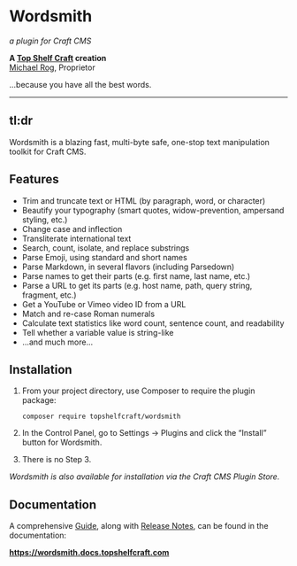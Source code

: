 # Wordsmith

_a plugin for Craft CMS_

**A [Top Shelf Craft](https://topshelfcraft.com) creation**  
[Michael Rog](https://michaelrog.com), Proprietor

...because you have all the best words.


* * *


## tl:dr

Wordsmith is a blazing fast, multi-byte safe, one-stop text manipulation toolkit for Craft CMS.


## Features

- Trim and truncate text or HTML (by paragraph, word, or character)
- Beautify your typography (smart quotes, widow-prevention, ampersand styling, etc.)
- Change case and inflection
- Transliterate international text
- Search, count, isolate, and replace substrings
- Parse Emoji, using standard and short names
- Parse Markdown, in several flavors (including Parsedown)
- Parse names to get their parts (e.g. first name, last name, etc.)
- Parse a URL to get its parts (e.g. host name, path, query string, fragment, etc.)
- Get a YouTube or Vimeo video ID from a URL
- Match and re-case Roman numerals
- Calculate text statistics like word count, sentence count, and readability
- Tell whether a variable value is string-like
- ...and much more...


## Installation

1. From your project directory, use Composer to require the plugin package:

   ```
   composer require topshelfcraft/wordsmith
   ```

2. In the Control Panel, go to Settings → Plugins and click the “Install” button for Wordsmith.

3. There is no Step 3.

_Wordsmith is also available for installation via the Craft CMS Plugin Store._


## Documentation

A comprehensive [Guide](http://wordsmith.docs.topshelfcraft.com/guide/), along with [Release Notes](http://wordsmith.docs.topshelfcraft.com/releases/), can be found in the documentation:

**https://wordsmith.docs.topshelfcraft.com**
 
